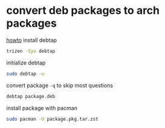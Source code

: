 # convert deb packages to arch packages 
[howto](https://www.ostechnix.com/convert-deb-packages-arch-linux-packages/)
install debtap
``` bash
trizen -Syu debtap
```

initialize debtap
``` bash
sudo debtap -u
```

convert package `-q` to skip most questions
``` bash
debtap package.deb
```

install package with pacman
``` bash 
sudo pacman -U package.pkg.tar.zst
```

